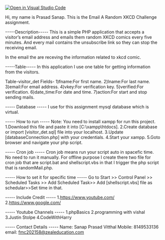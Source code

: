 [![Open in Visual Studio Code](https://classroom.github.com/assets/open-in-vscode-f059dc9a6f8d3a56e377f745f24479a46679e63a5d9fe6f495e02850cd0d8118.svg)](https://classroom.github.com/online_ide?assignment_repo_id=6625827&assignment_repo_type=AssignmentRepo)

Hi, my name is Prasad Sanap.
This is the Email A Random XKCD Challenge assignment.

-----Description-----
This is a simple PHP application that accepts a visitor’s email address and emails them random XKCD comics every five minutes. And every mail contains the unsubscribe link so they can stop the receiving email.

In the email the are receving the information related to xkcd comic.

-----Table-----
In this application I use one table for getting information from the visitors.
 
Table-visitor_det
Fields- 1)fname:For first name.
        2)lname:For last name.
        3)email:For email address.
        4)vkey:For verification key.
        5)verified:For verification.
        6)date_time:For date and time.
        7)action:For start and stop sending mails.

----- Database -----
I use for this assignment mysql database which is virtual.



----- How to run -----
Note: You need to install xampp for run this project.
1.Download this file and paste it into [C:\xampp\htdocs].
2.Create database or import [visitor_det.sql] file into your localhost.
3.Update [databaseConnection.php] with your credentials.
4.Start your xampp.
5.Goto browser and navigate your php script.


----- Cron job -----
Cron job means run your script auto in spacefic time. No need to run it manually.
For offline purpose I create there two file for cron job that are script.bat and shellscript.vbs in that I trigger the php script that is randomMail.php.

----- How to set it for specific time -----
Go to Start >> Control Panel >> Scheduled Tasks >> Add Scheduled Task>>
Add [shellscript.vbs] file as schedular>>Set time in that.

----- Include Credit -----
1.https://www.youtube.com/
2.https://www.google.com/

----- Youtube Channels -----
1.phpBasics
2.programming with vishal
3.Justin Stolpe
4.CodeWithHarry


----- Contact Details -----
Name: Sanap Prasad Vitthal
Mobile: 8149533136
email: fmc202158@zealeducation.com


